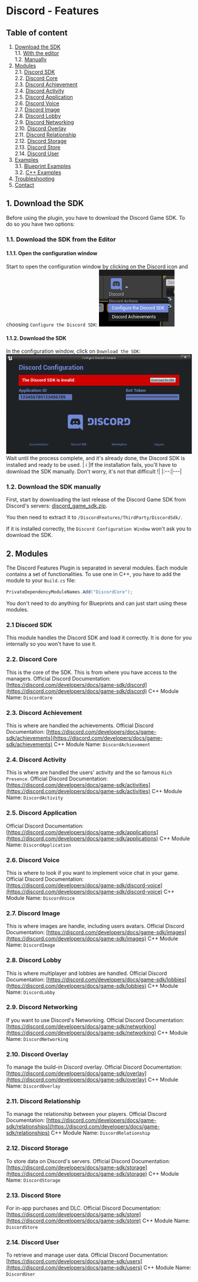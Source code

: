 # Discord - Features
## Table of content
1. [Download the SDK](#installation)<br/>
	1.1. [With the editor](#manual)<br/>
	1.2. [Manually](#manual)<br/>
3. [Modules](#managers)<br/>
	2.1. [Discord SDK]()<br/>
	2.2. [Discord Core]()<br/>
	2.3. [Discord Achievement]()<br/>
	2.4. [Discord Activity]()<br/>
	2.5. [Discord Application]()<br/>
	2.6. [Discord Voice]()<br/>
	2.7. [Discord Image]()<br/>
	2.8. [Discord Lobby]()<br/>
	2.9. [Discord Networking]()<br/>
	2.10. [Discord Overlay]()<br/>
	2.11. [Discord Relationship]()<br/>
	2.12. [Discord Storage]()<br/>
	2.13. [Discord Store]()<br/>
	2.14. [Discord User]()<br/>
4. [Examples]()<br/>
	3.1. [Blueprint Examples]()<br/>
	3.2. [C++ Examples]()<br/>
5. [Troubleshooting]()<br/>
6. [Contact]()<br/>

## 1. Download the SDK
Before using the plugin, you have to download the Discord Game SDK. To do so you have two options:
### 1.1. Download the SDK from the Editor
#### 1.1.1. Open the configuration window
Start to open the configuration window by clicking on the Discord icon and choosing `Configure the Discord SDK`: 
![](https://github.com/Pandoa/DiscordFeatures/blob/master/Doc/OpenConfigureWindow.png?raw=true)
#### 1.1.2. Download the SDK
In the configuration window, click on `Download the SDK`:
![](https://github.com/Pandoa/DiscordFeatures/blob/master/Doc/InvalidSdkWindow.png?raw=true)
Wait until the process complete, and it's already done, the Discord SDK is installed and ready to be used.
| :information_source: |If the installation fails, you'll have to download the SDK manually. Don't worry, it's not that difficult !|
|:--:|---|
### 1.2. Download the SDK manually
First, start by downloading the last release of the Discord Game SDK from Discord's servers: [discord_game_sdk.zip](https://dl-game-sdk.discordapp.net/latest/discord_game_sdk.zip).

You then need to extract it to `/DiscordFeatures/ThirdParty/DiscordSdk/`.  

If it is installed correctly, the `Discord Configuration Window` won't ask you to download the SDK.

## 2. Modules
The Discord Features Plugin is separated in several modules. Each module contains a set of functionalities.
To use one in C++, you have to add the module to your `Build.cs` file:
```csharp
PrivateDependencyModuleNames.Add("DiscordCore");
```
You don't need to do anything for Blueprints and can just start using these modules. 
### 2.1 Discord SDK
This module handles the Discord SDK and load it correctly. It is done for you internally so you won't have to use it.
### 2.2. Discord Core
This is the core of the SDK. This is from where you have access to the managers.
Official Discord Documentation: [https://discord.com/developers/docs/game-sdk/discord](https://discord.com/developers/docs/game-sdk/discord)
C++ Module Name: `DiscordCore`
### 2.3. Discord Achievement
This is where are handled the achievements.
Official Discord Documentation: [https://discord.com/developers/docs/game-sdk/achievements](https://discord.com/developers/docs/game-sdk/achievements)
C++ Module Name: `DiscordAchievement`
### 2.4. Discord Activity
This is where are handled the users' activity and the so famous `Rich Presence`.
Official Discord Documentation: [https://discord.com/developers/docs/game-sdk/activities](https://discord.com/developers/docs/game-sdk/activities)
C++ Module Name: `DiscordActivity`
### 2.5. Discord Application
Official Discord Documentation: [https://discord.com/developers/docs/game-sdk/applications](https://discord.com/developers/docs/game-sdk/applications)
C++ Module Name: `DiscordApplication`
### 2.6. Discord Voice
This is where to look if you want to implement voice chat in your game.
Official Discord Documentation: [https://discord.com/developers/docs/game-sdk/discord-voice](https://discord.com/developers/docs/game-sdk/discord-voice)
C++ Module Name: `DiscordVoice`
### 2.7. Discord Image
This is where images are handle, including users avatars.
Official Discord Documentation: [https://discord.com/developers/docs/game-sdk/images](https://discord.com/developers/docs/game-sdk/images)
C++ Module Name: `DiscordImage`
### 2.8. Discord Lobby
This is where multiplayer and lobbies are handled.
Official Discord Documentation: [https://discord.com/developers/docs/game-sdk/lobbies](https://discord.com/developers/docs/game-sdk/lobbies)
C++ Module Name: `DiscordLobby`
### 2.9. Discord Networking
If you want to use Discord's Networking.
Official Discord Documentation: [https://discord.com/developers/docs/game-sdk/networking](https://discord.com/developers/docs/game-sdk/networking)
C++ Module Name: `DiscordNetworking`
### 2.10. Discord Overlay
To manage the build-in Discord overlay.
Official Discord Documentation: [https://discord.com/developers/docs/game-sdk/overlay](https://discord.com/developers/docs/game-sdk/overlay)
C++ Module Name: `DiscordOverlay`
### 2.11. Discord Relationship
To manage the relationship between your players.
Official Discord Documentation: [https://discord.com/developers/docs/game-sdk/relationships](https://discord.com/developers/docs/game-sdk/relationships)
C++ Module Name: `DiscordRelationship`
### 2.12. Discord Storage
To store data on Discord's servers.
Official Discord Documentation: [https://discord.com/developers/docs/game-sdk/storage](https://discord.com/developers/docs/game-sdk/storage)
C++ Module Name: `DiscordStorage`
### 2.13. Discord Store
For in-app purchases and DLC.
Official Discord Documentation: [https://discord.com/developers/docs/game-sdk/store](https://discord.com/developers/docs/game-sdk/store)
C++ Module Name: `DiscordStore`
### 2.14. Discord User
To retrieve and manage user data.
Official Discord Documentation: [https://discord.com/developers/docs/game-sdk/users](https://discord.com/developers/docs/game-sdk/users)
C++ Module Name: `DiscordUser`
